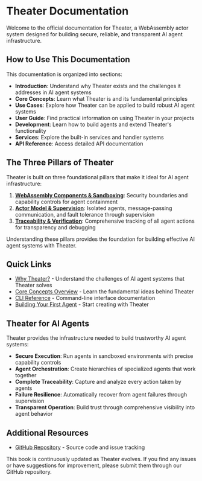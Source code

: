 # Theater Documentation

Welcome to the official documentation for Theater, a WebAssembly actor system designed for building secure, reliable, and transparent AI agent infrastructure.

## How to Use This Documentation

This documentation is organized into sections:

- **Introduction**: Understand why Theater exists and the challenges it addresses in AI agent systems
- **Core Concepts**: Learn what Theater is and its fundamental principles
- **Use Cases**: Explore how Theater can be applied to build robust AI agent systems
- **User Guide**: Find practical information on using Theater in your projects
- **Development**: Learn how to build agents and extend Theater's functionality
- **Services**: Explore the built-in services and handler systems
- **API Reference**: Access detailed API documentation

## The Three Pillars of Theater

Theater is built on three foundational pillars that make it ideal for AI agent infrastructure:

1. **[WebAssembly Components & Sandboxing](core-concepts/wasm-components.md)**: Security boundaries and capability controls for agent containment
2. **[Actor Model & Supervision](core-concepts/actor-model.md)**: Isolated agents, message-passing communication, and fault tolerance through supervision
3. **[Traceability & Verification](core-concepts/traceability.md)**: Comprehensive tracking of all agent actions for transparency and debugging

Understanding these pillars provides the foundation for building effective AI agent systems with Theater.

## Quick Links

- [Why Theater?](introduction/why-theater.md) - Understand the challenges of AI agent systems that Theater solves
- [Core Concepts Overview](core-concepts/index.html) - Learn the fundamental ideas behind Theater
- [CLI Reference](user-guide/cli.md) - Command-line interface documentation
- [Building Your First Agent](development/building-actors.md) - Start creating with Theater

## Theater for AI Agents

Theater provides the infrastructure needed to build trustworthy AI agent systems:

- **Secure Execution**: Run agents in sandboxed environments with precise capability controls
- **Agent Orchestration**: Create hierarchies of specialized agents that work together
- **Complete Traceability**: Capture and analyze every action taken by agents
- **Failure Resilience**: Automatically recover from agent failures through supervision
- **Transparent Operation**: Build trust through comprehensive visibility into agent behavior

## Additional Resources

- [GitHub Repository](https://github.com/colinrozzi/theater) - Source code and issue tracking

This book is continuously updated as Theater evolves. If you find any issues or have suggestions for improvement, please submit them through our GitHub repository.
